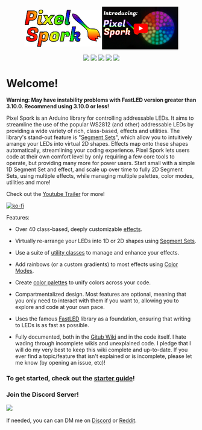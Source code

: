 <p align="center">
   <p align="center">
      <img align="center" width="40%" src = "https://github.com/AlbertGBarber/Pixel-Spork-Wiki-Images/blob/main/Logo/Logo%20Rainbow.png" alt="Pixel Spork Logo">
      <a href="https://youtu.be/n6MAIFuHd8U"><img align="center"  width="40%" src="https://github.com/AlbertGBarber/Pixel-Spork-Wiki-Images/blob/main/Images/Thumb%20Play.png"></a>
   </p>
   <p align="center">
      <a href="https://reference.arduino.cc/reference/en/libraries/pixel_spork/"</a><img src="https://img.shields.io/badge/Pixel%20Spork-DarkGreen?logo=Arduino&logoColor=Grey&label=Library%20Manager"></a>
      <a href="https://github.com/AlbertGBarber/PixelSpork/wiki/"</a><img src="https://img.shields.io/badge/Wiki-blue?style=flat-square&logo=Wikipedia&labelColor=black"></a>
      <a href="https://discord.gg/HVeD8BgVTW"><img src="https://img.shields.io/badge/Discord-blue?style=flat-square&logo=discord&labelColor=black"></a>
      <a href="https://github.com/AlbertGBarber/PixelSpork/wiki/Overview"><img src="https://img.shields.io/badge/Starter%20Guide-blue?style=flat-square&logo=Github&labelColor=black"></a>
      <a href="https://github.com/AlbertGBarber/PixelSpork/blob/main/LICENSE"><img src="https://img.shields.io/github/license/AlbertGBarber/PixelSpork?color=blue&style=flat-square&labelColor=black"></a>
   </p>
</p>

# Welcome!

<b>Warning: May have instability problems with FastLED version greater than 3.10.0. Recommend using 3.10.0 or less!</b>

Pixel Spork is an Arduino library for controlling addressable LEDs. It aims to streamline the use of the popular WS2812 (and other) addressable LEDs by providing a wide variety of rich, class-based, effects and utilities. The library's stand-out feature is "[Segment Sets](https://github.com/AlbertGBarber/PixelSpork/wiki/Ring-Segments-Example)", which allow you to intuitively arrange your LEDs into virtual 2D shapes. Effects map onto these shapes automatically, streamlining your coding experience. Pixel Spork lets users code at their own comfort level by only requiring a few core tools to operate, but providing many more for power users. Start small with a simple 1D Segment Set and effect, and scale up over time to fully 2D Segment Sets, using multiple effects, while managing multiple palettes, color modes, utilities and more!

Check out the [Youtube Trailer](https://youtu.be/n6MAIFuHd8U) for more!

[![ko-fi](https://ko-fi.com/img/githubbutton_sm.svg)](https://ko-fi.com/K3K713QB3L) 

Features:

* Over 40 class-based, deeply customizable [effects](https://github.com/AlbertGBarber/PixelSpork/wiki/Effect-Samples).

* Virtually re-arrange your LEDs into 1D or 2D shapes using [Segment Sets](https://github.com/AlbertGBarber/PixelSpork/wiki/Ring-Segments-Example).

* Use a suite of [utility classes](https://github.com/AlbertGBarber/PixelSpork/wiki/Utility-Classes-Basics) to manage and enhance your effects.

* Add rainbows (or a custom gradients) to most effects using [Color Modes](https://github.com/AlbertGBarber/PixelSpork/wiki/Color-Modes).

* Create [color palettes](https://github.com/AlbertGBarber/PixelSpork/wiki/Palette-Basics) to unify colors across your code.

* Compartmentalized design. Most features are optional, meaning that you only need to interact with them if you want to, allowing you to explore and code at your own pace.

* Uses the famous [FastLED](https://github.com/FastLED/FastLED) library as a foundation, ensuring that writing to LEDs is as fast as possible.

* Fully documented, both in the [Gitub Wiki](https://github.com/AlbertGBarber/PixelSpork/wiki) and in the code itself. I hate wading through incomplete wikis and unexplained code. I pledge that I will do my very best to keep this wiki complete and up-to-date. If you ever find a topic/feature that isn't explained or is incomplete, please let me know (by opening an issue, etc)!

### To get started, check out the [starter guide](https://github.com/AlbertGBarber/PixelSpork/wiki/Overview)!

### Join the Discord Server!

<a href="https://discord.gg/HVeD8BgVTW"><img src="https://discordapp.com/api/guilds/1235341175175774361/widget.png?style=banner2" width="25%"></a>

If needed, you can can DM me on [Discord](https://discord.com/users/abarb_255) or [Reddit](https://www.reddit.com/user/splat2385/).

